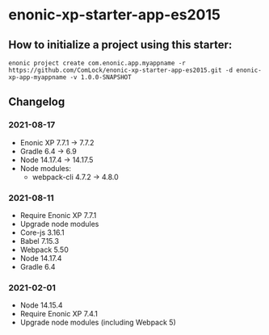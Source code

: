 # enonic-xp-starter-app-es2015

## How to initialize a project using this starter:

	enonic project create com.enonic.app.myappname -r https://github.com/ComLock/enonic-xp-starter-app-es2015.git -d enonic-xp-app-myappname -v 1.0.0-SNAPSHOT

## Changelog

### 2021-08-17

* Enonic XP 7.7.1 -> 7.7.2
* Gradle 6.4 -> 6.9
* Node 14.17.4 -> 14.17.5
* Node modules:
  * webpack-cli 4.7.2 -> 4.8.0

### 2021-08-11

* Require Enonic XP 7.7.1
* Upgrade node modules
* Core-js 3.16.1
* Babel 7.15.3
* Webpack 5.50
* Node 14.17.4
* Gradle 6.4

### 2021-02-01

* Node 14.15.4
* Require Enonic XP 7.4.1
* Upgrade node modules (including Webpack 5)

